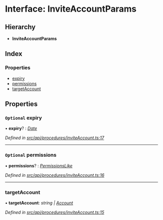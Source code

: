 # Interface: InviteAccountParams

## Hierarchy

* **InviteAccountParams**

## Index

### Properties

* [expiry](inviteaccountparams.md#optional-expiry)
* [permissions](inviteaccountparams.md#optional-permissions)
* [targetAccount](inviteaccountparams.md#targetaccount)

## Properties

### `Optional` expiry

• **expiry**? : *[Date](../enums/transactionargumenttype.md#date)*

*Defined in [src/api/procedures/inviteAccount.ts:17](https://github.com/PolymathNetwork/polymesh-sdk/blob/524b0225/src/api/procedures/inviteAccount.ts#L17)*

___

### `Optional` permissions

• **permissions**? : *[PermissionsLike](permissionslike.md)*

*Defined in [src/api/procedures/inviteAccount.ts:16](https://github.com/PolymathNetwork/polymesh-sdk/blob/524b0225/src/api/procedures/inviteAccount.ts#L16)*

___

###  targetAccount

• **targetAccount**: *string | [Account](../classes/account.md)*

*Defined in [src/api/procedures/inviteAccount.ts:15](https://github.com/PolymathNetwork/polymesh-sdk/blob/524b0225/src/api/procedures/inviteAccount.ts#L15)*
